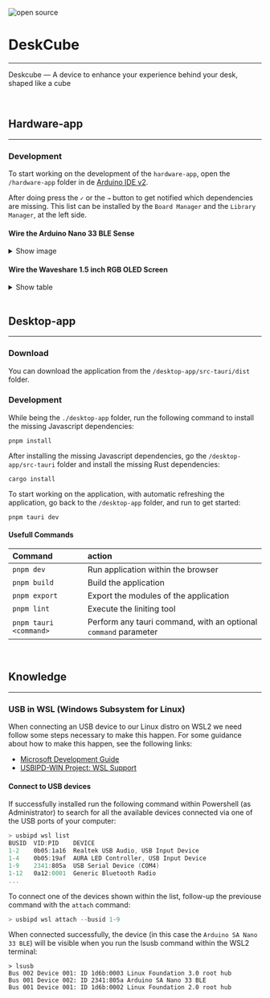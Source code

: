 ![open source](https://badgen.net/badge/open/source/blue?icon=github)

# DeskCube
---
Deskcube — A device to enhance your experience behind your desk, shaped like a cube

<br>

## Hardware-app
---

### Development
To start working on the development of the `hardware-app`, open the `/hardware-app` folder in de [Arduino IDE v2](https://www.arduino.cc/en/software).

After doing press the `✓` or the `→` button to get notified which dependencies are missing. This list can be installed by the `Board Manager` and the `Library Manager`, at the left side.

#### Wire the Arduino Nano 33 BLE Sense

<details>
<summary>Show image</summary>

![Arduino Nano 33 BLE Schema](https://content.arduino.cc/assets/Pinout-NANOsense_latest.png)
</details>


#### Wire the Waveshare 1.5 inch RGB OLED Screen

<details>
<summary>Show table</summary>

| Label | Pin | Wire |
| :------ | :-----: | :----- |
| `VCC` | `3V3` | Red |
| `GROUND` | `GND` | Black |
| `SLCK` | `13` | Yellow |
| `MOSI` | `11` | Blue |
| `DC` | `8` | Green |
| `CS` | `9` | Orange |
| `RESET` | `7` | White |
</details>

<br>

## Desktop-app
---

### Download
You can download the application from the `/desktop-app/src-tauri/dist` folder.

### Development
While being the `./desktop-app` folder, run the following command to install the missing Javascript dependencies:

```shell
pnpm install
```

After installing the missing Javascript dependencies, go the `/desktop-app/src-tauri` folder and install the missing Rust dependencies:

```shell
cargo install
```

To start working on the application, with automatic refreshing the application, go back to the `/desktop-app` folder, and run to get started:

```shell
pnpm tauri dev
```

#### Usefull Commands

| Command | action |
| :------ | :----- |
| `pnpm dev` | Run application within the browser |
| `pnpm build` | Build the application |
| `pnpm export` | Export the modules of the application |
| `pnpm lint` | Execute the liniting tool |
| `pnpm tauri <command>` | Perform any tauri command, with an optional `command` parameter |

<br>

## Knowledge
--- 

### USB in WSL (Windows Subsystem for Linux)
When connecting an USB device to our Linux distro on WSL2 we need follow some steps necessary to make this happen. For some guidance about how to make this happen, see the following links:

- [Microsoft Development Guide](https://learn.microsoft.com/en-us/windows/wsl/connect-usb)
- [USBIPD-WIN Project: WSL Support](https://github.com/dorssel/usbipd-win/wiki/WSL-support#usbip-client-tools)


#### Connect to USB devices
If successfully installed run the following command within Powershell (as Administrator) to search for all the available devices connected via one of the USB ports of your computer:

```powershell
> usbipd wsl list
BUSID  VID:PID    DEVICE                                                        STATE
1-2    0b05:1a16  Realtek USB Audio, USB Input Device                           Not attached
1-4    0b05:19af  AURA LED Controller, USB Input Device                         Not attached
1-9    2341:805a  USB Serial Device (COM4)                                      Not attached
1-12   0a12:0001  Generic Bluetooth Radio                                       Not attached
...
```

To connect one of the devices shown within the list, follow-up the previouse command with the `attach` command:

```powershell
> usbipd wsl attach --busid 1-9
```

When connected successfully, the device (in this case the `Arduino SA Nano 33 BLE`) will be visible when you run the lsusb command within the WSL2 terminal:

```shell
> lsusb
Bus 002 Device 001: ID 1d6b:0003 Linux Foundation 3.0 root hub
Bus 001 Device 002: ID 2341:805a Arduino SA Nano 33 BLE
Bus 001 Device 001: ID 1d6b:0002 Linux Foundation 2.0 root hub
```